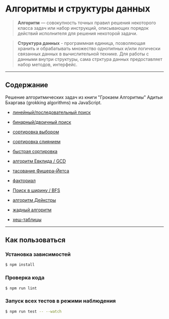 # Алгоритмы и структуры данных

> **Алгоритм** — совокупность точных правил решения некоторого класса задач или набор инструкций, описывающих порядок действий исполнителя для решения некоторой задачи.

> **Структура данных** - программная единица, позволяющая хранить и обрабатывать множество однотипных и/или логически связанных данных в вычислительной технике. Для работы с данными внутри структуры, сама стрктура данных предоставляет набор методов, интерфейс.

---

## Содержание

Решение алгоритмических задач из книги "Грокаем Алгоритмы" Адитьи Бхаргава (grokking algorithms) на JavaScript.

- [линейный/последовательный поиск](https://github.com/ArtMan-8/Algorithms-and-DataStructures/tree/master/src/algorithms/search/linearSearch)
- [бинарный/двоичный поиск](https://github.com/ArtMan-8/Algorithms-and-DataStructures/tree/master/src/algorithms/search/binarySearch)

- [сортировка выбором](https://github.com/ArtMan-8/Algorithms-and-DataStructures/tree/master/src/algorithms/sorting/selectionSort)
- [сортировка слиянием](https://github.com/ArtMan-8/Algorithms-and-DataStructures/tree/master/src/algorithms/sorting/mergeSort)
- [быстрая сортировка](https://github.com/ArtMan-8/Algorithms-and-DataStructures/tree/master/src/algorithms/sorting/quickSort)

- [алгоритм Евклида / GCD](https://github.com/ArtMan-8/Algorithms-and-DataStructures/tree/master/src/algorithms/uncategorized/GCD)
- [тасование Фишера–Йетса](https://github.com/ArtMan-8/Algorithms-and-DataStructures/tree/master/src/algorithms/uncategorized/fisherYates)
- [факториал](https://github.com/ArtMan-8/Algorithms-and-DataStructures/tree/master/src/algorithms/uncategorized/factorial)

- [Поиск в ширину / BFS](https://github.com/ArtMan-8/Algorithms-and-DataStructures/tree/master/src/algorithms/graph/BFS)
- [алгоритм Дейкстры](https://github.com/ArtMan-8/Algorithms-and-DataStructures/tree/master/src/algorithms/graph/dijkstras)

- [жадный алгоритм](https://github.com/ArtMan-8/Algorithms-and-DataStructures/tree/master/src/algorithms/sets/greedyAlgorithm)

- [хеш-таблицы](https://github.com/ArtMan-8/Algorithms-and-DataStructures/tree/master/src/dataStructures/hashTables)

---

## Как пользоваться

### Установка зависимостей

```bash
$ npm install
```

### Проверка кода

```bash
$ npm run lint
```

### Запуск всех тестов в режими наблюдения

```bash
$ npm run test -- --watch
```
